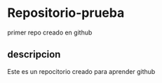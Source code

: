 # Repositorio-prueba
primer repo creado en github

## descripcion 
Este es un repocitorio creado para aprender github

